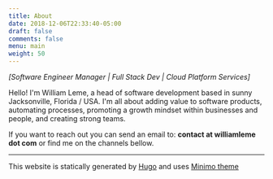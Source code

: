 ```yaml
---
title: About
date: 2018-12-06T22:33:40-05:00
draft: false
comments: false
menu: main
weight: 50
---
```


*[Software Engineer Manager | Full Stack Dev | Cloud Platform Services]* 

Hello! I'm William Leme, a head of software development based in sunny Jacksonville, Florida / USA. I'm all about adding value to software products, automating processes, promoting a growth mindset within businesses and people, and creating strong teams.

If you want to reach out you can send an email to: **__contact at williamleme dot com__** or find me on the channels bellow.

-----------------------

This website is statically generated by [Hugo](https://gohugo.io) and uses [Minimo theme](https://github.com/MunifTanjim/minimo) 